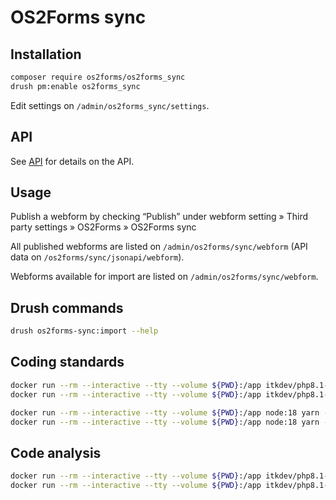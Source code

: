 # OS2Forms sync

## Installation

```sh
composer require os2forms/os2forms_sync
drush pm:enable os2forms_sync
```

Edit settings on `/admin/os2forms_sync/settings`.

## API

See [API](docs/API.md) for details on the API.

## Usage

Publish a webform by checking “Publish” under webform setting » Third party
settings » OS2Forms » OS2Forms sync

All published webforms are listed on `/admin/os2forms/sync/webform` (API data on
`/os2forms/sync/jsonapi/webform`).

Webforms available for import are listed on `/admin/os2forms/sync/webform`.

## Drush commands

```sh
drush os2forms-sync:import --help
```

## Coding standards

```sh
docker run --rm --interactive --tty --volume ${PWD}:/app itkdev/php8.1-fpm:latest composer install
docker run --rm --interactive --tty --volume ${PWD}:/app itkdev/php8.1-fpm:latest composer coding-standards-check

docker run --rm --interactive --tty --volume ${PWD}:/app node:18 yarn --cwd /app install
docker run --rm --interactive --tty --volume ${PWD}:/app node:18 yarn --cwd /app coding-standards-check
```

## Code analysis

```sh
docker run --rm --interactive --tty --volume ${PWD}:/app itkdev/php8.1-fpm:latest composer install
docker run --rm --interactive --tty --volume ${PWD}:/app itkdev/php8.1-fpm:latest composer code-analysis
```
